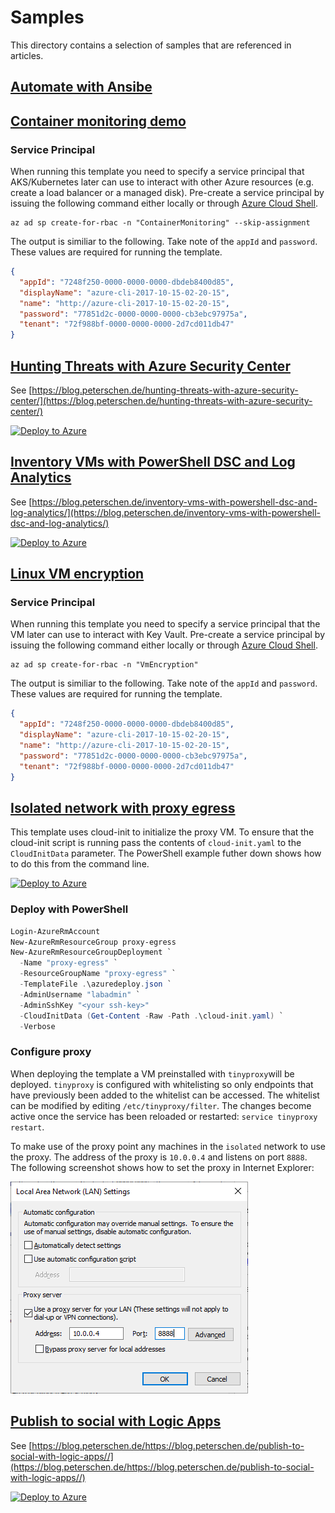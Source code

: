 # Samples #
This directory contains a selection of samples that are referenced in articles.

## [Automate with Ansibe](automation-with-ansible/) ##

## [Container monitoring demo](container-monitoring-demo/) ##

### Service Principal ###
When running this template you need to specify a service principal that AKS/Kubernetes later can use to interact with other Azure resources (e.g. create a load balancer or a managed disk). Pre-create a service principal by issuing the following command either locally or through [Azure Cloud Shell](https://shell.azure.com).

```Shell
az ad sp create-for-rbac -n "ContainerMonitoring" --skip-assignment
```

The output is similiar to the following. Take note of the `appId` and `password`. These values are required for running the template.

```JSON
{
  "appId": "7248f250-0000-0000-0000-dbdeb8400d85",
  "displayName": "azure-cli-2017-10-15-02-20-15",
  "name": "http://azure-cli-2017-10-15-02-20-15",
  "password": "77851d2c-0000-0000-0000-cb3ebc97975a",
  "tenant": "72f988bf-0000-0000-0000-2d7cd011db47"
}
```

## [Hunting Threats with Azure Security Center](hunting-threats-with-asc/) ##
See [https://blog.peterschen.de/hunting-threats-with-azure-security-center/](https://blog.peterschen.de/hunting-threats-with-azure-security-center/)

[![Deploy to Azure](https://azuredeploy.net/deploybutton.png)](https://portal.azure.com/#create/Microsoft.Template/uri/https%3A%2F%2Fraw.githubusercontent.com%2Fpeterschen%2Fblog%2Fmaster%2Fsamples%2Fhunting-threats-with-asc%2Fazuredeploy.json)

## [Inventory VMs with PowerShell DSC and Log Analytics](inventory-with-dsc-and-la/azuredeploy.json) ##
See [https://blog.peterschen.de/inventory-vms-with-powershell-dsc-and-log-analytics/](https://blog.peterschen.de/inventory-vms-with-powershell-dsc-and-log-analytics/)

[![Deploy to Azure](https://azuredeploy.net/deploybutton.png)](https://portal.azure.com/#create/Microsoft.Template/uri/https%3A%2F%2Fraw.githubusercontent.com%2Fpeterschen%2Fblog%2Fmaster%2Fsamples%2Finventory-with-dsc-and-la%2Fazuredeploy.json)

## [Linux VM encryption](linux-vm-encryption/azuredeploy.json) ##

### Service Principal ###
When running this template you need to specify a service principal that the VM later can use to interact with Key Vault. Pre-create a service principal by issuing the following command either locally or through [Azure Cloud Shell](https://shell.azure.com).

```Shell
az ad sp create-for-rbac -n "VmEncryption"
```

The output is similiar to the following. Take note of the `appId` and `password`. These values are required for running the template.

```JSON
{
  "appId": "7248f250-0000-0000-0000-dbdeb8400d85",
  "displayName": "azure-cli-2017-10-15-02-20-15",
  "name": "http://azure-cli-2017-10-15-02-20-15",
  "password": "77851d2c-0000-0000-0000-cb3ebc97975a",
  "tenant": "72f988bf-0000-0000-0000-2d7cd011db47"
}
```

## [Isolated network with proxy egress](proxy-egress/azuredeploy.json) ##
This template uses cloud-init to initialize the proxy VM. To ensure that the cloud-init script is running pass the contents of `cloud-init.yaml` to the `CloudInitData` parameter. The PowerShell example futher down shows how to do this from the command line.

[![Deploy to Azure](https://azuredeploy.net/deploybutton.png)](https://portal.azure.com/#create/Microsoft.Template/uri/https%3A%2F%2Fraw.githubusercontent.com%2Fpeterschen%2Fblog%2Fmaster%2Fsamples%2Fproxy-egress%2Fazuredeploy.json)

### Deploy with PowerShell ###

```PowerShell
Login-AzureRmAccount
New-AzureRmResourceGroup proxy-egress
New-AzureRmResourceGroupDeployment `
  -Name "proxy-egress" `
  -ResourceGroupName "proxy-egress" `
  -TemplateFile .\azuredeploy.json `
  -AdminUsername "labadmin" `
  -AdminSshKey "<your ssh-key>"
  -CloudInitData (Get-Content -Raw -Path .\cloud-init.yaml) `
  -Verbose
```

### Configure proxy ###
When deploying the template a VM preinstalled with `tinyproxy`will be deployed. `tinyproxy` is configured with whitelisting so only endpoints that have previously been added to the whitelist can be accessed. The whitelist can be modified by editing `/etc/tinyproxy/filter`. The changes become active once the service has been reloaded or restarted: `service tinyproxy restart`.

To make use of the proxy point any machines in the `isolated` network to use the proxy. The address of the proxy is `10.0.0.4` and listens on port `8888`. The following screenshot shows how to set the proxy in Internet Explorer:

![Proxy settings in Internet Explorer](proxy-egress/proxy-settings.png?raw=true)

## [Publish to social with Logic Apps](publish-to-social-with-logic-apps/azuredeploy.json) ##
See [https://blog.peterschen.de/https://blog.peterschen.de/publish-to-social-with-logic-apps//](https://blog.peterschen.de/https://blog.peterschen.de/publish-to-social-with-logic-apps//)

[![Deploy to Azure](https://azuredeploy.net/deploybutton.png)](https://portal.azure.com/#create/Microsoft.Template/uri/https%3A%2F%2Fraw.githubusercontent.com%2Fpeterschen%2Fblog%2Fmaster%2Fsamples%2Fpublish-to-social-with-logic-apps%2Fazuredeploy.json)